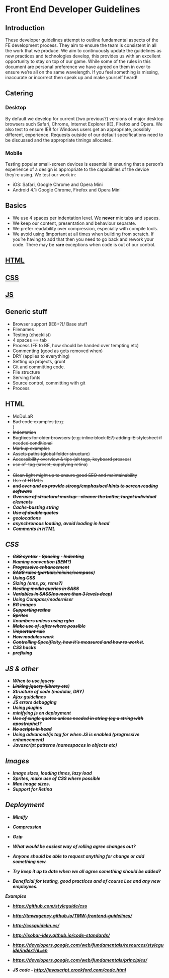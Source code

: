 # Front End Developer Guidelines

## Introduction
These developer guidelines attempt to outline fundamental aspects of the FE development process. They aim to ensure the team is consistent in all the work that we produce. We aim to continuously update the guidelines as new practices and technologies develop, this provides us with an excellent opportunity to stay on top of our game.
While some of the rules in this document are personal preference we have agreed on them in over to ensure we’re all on the same wavelength. If you feel something is missing, inaccurate or incorrect then speak up and make yourself heard!

## Catering
### Desktop
By default we develop for current (two previous?) versions of major desktop browsers such Safari, Chrome, Internet Explorer (IE), Firefox and Opera. We also test to ensure IE8 for Windows users get an appropriate, possibly different, experience.
Requests outside of our default specifications need to be discussed and the appropriate timings allocated.

### Mobile
Testing popular small-screen devices is essential in ensuring that a person’s experience of a design is appropriate to the capabilities of the device they’re using. We test our work in:
- iOS: Safari, Google Chrome and Opera Mini
- Android 4.1: Google Chrome, Firefox and Opera Mini 

## Basics
- We use 4 spaces per indentation level. We **never** mix tabs and spaces.
- We keep our content, presentation and behaviour separate.
- We prefer readability over compression, especially with compile tools. 
- We avoid using !important at all times when building from scratch. If you’re having to add that then you need to go back and rework your code. There may be **rare** exceptions when code is out of our control.

## [HTML](CSS.md)
## [CSS](CSS.md)
## [JS](CSS.md)

## Generic stuff
- Browser support (IE8+?)/ Base stuff
- Filenames
- Testing (checklist)
- 4 spaces == tab
- Process (FE to BE, how should be handed over tempting etc)
- Commenting (good as gets removed when)
- DRY (applies to everything)
- Setting up projects, grunt
- Git and committing code.
- File structure
- Serving fonts
- Source control, committing with git
- Process


## HTML
- MoDuLaR
- ~~Bad code examples (e.g. <br>~~)
- ~~Indentation~~
- ~~Bugfixes for older browsers (e.g. inline block IE7) adding IE stylesheet if needed conditional~~
- ~~Markup examples~~
- ~~Assets paths (global folder structure~~)
- ~~Accessibility overview & tips (alt tags, keyboard presses~~)
- ~~use of <img> tag (srcset, supplying retina~~)
- ~~<!DOCTYPE html>~~
- ~~Clean light might up to ensure good SEO and maintainability~~
- ~~Use of HTML5~~
- ~~<strong> and <em> over <b> and <i> as provide strong/emphasised hints to screen reading software~~
- ~~Overuse of structural markup - cleaner the better, target individual elements~~
- Cache-busting string
- ~~Use of double quotes~~
- geolocations
- asynchronous loading, avoid loading in head
- Comments in HTML


## CSS
- ~~CSS syntax~~
		- ~~Spacing~~
		- ~~Indenting~~
- ~~Naming convention (BEM~~?)
- ~~Progressive enhancement~~
- ~~SASS rules (partials/mixins/compass~~)
- ~~Using CSS~~
- Sizing (ems, px, rems?)
- ~~Nesting media queries in SASS~~
- ~~Variables in SASS(no more than 3 levels deep~~)
- Using Compass/moderniser
- ~~BG images~~
- ~~Supporting retina~~
- ~~Sprites~~
- #~~numbers unless using rgba~~
- ~~Make use of :after where possible~~
- !~~important rule~~
- ~~How modules work~~
- ~~Controlling Specificity, how it’s measured and how to work it~~.
- CSS hacks
- ~~prefixing~~

## JS & other
- ~~When to use jquery~~
- ~~Linking jquery (library etc~~)
- Structure of code (modular, DRY)
- Ajax guidelines
- JS errors debugging
- Using plugins
- minifying js on deployment
- ~~Use of single quotes unless needed in string (eg a string with apostrophe~~)?
- ~~No scripts in head~~
- Using advanced/js tag for when JS is enabled (progressive enhancement)
- Javascript patterns (namespaces in objects etc)


## Images
- Image sizes, loading times, lazy load
- Sprites, make use of CSS where possible
- Max image sizes.
- Support for Retina


## Deployment
- Mimify
- Compression 
- Gzip


- What would be easiest way of rolling agree changes out?
- Anyone should be able to request anything for change or add something new.
- Try keep it up to date when we all agree something should be added?
- Beneficial for testing, good practices and of course Lee and any new employees.

Examples 
- https://github.com/styleguide/css
- http://tmwagency.github.io/TMW-frontend-guidelines/
- http://cssguidelin.es/
- http://isobar-idev.github.io/code-standards/
- https://developers.google.com/web/fundamentals/resources/styleguide/index?hl=en
- https://developers.google.com/web/fundamentals/principles/

- JS code - http://javascript.crockford.com/code.html